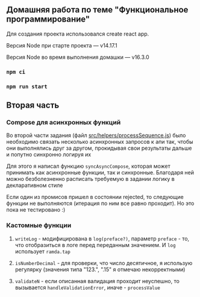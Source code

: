## Домашняя работа по теме "Функциональное программирование"

Для создания проекта использовался create react app.

Версия Node при старте проекта — v14.17.1

Версия Node во время выполнения домашки — v16.3.0

### `npm ci`

### `npm run start`

## Вторая часть

### Compose для асинхронных функций

Во второй части задания (файл [src/helpers/processSequence.js](https://github.com/Super-Cereal/Ramda/blob/main/src/helpers/processSequence.js)) было необходимо связать несколько асинхронных запросов к апи так, чтобы они выполнялись друг за другом, прокидывая свои результаты дальше и попутно синхронно логируя их

Для этого я написал функцию `syncAsyncCompose`, которая может принимать как асинхронные функции, так и синхронные. Благодаря ней можно безболезненно расписать требуемую в задании логику в декларативном стиле

Если один из промисов пришел в состоянии rejected, то следующие функции не выполняются (итерация по ним все равно проходит). Но это пока не тестировано :)

### Кастомные функции

1. `writeLog` - модифицирована в `log(preface?)`, параметр `preface` - то, что отобразиться в логе перед переданным значением. И `log` использует `ramda.tap`

2. `isNumberDecimal` - для проверки, что число десятичное, я использую регулярку (значения типа "123.", ".15" я отмечаю некорректными)

3. `validateN` - если описанная валидация проходит неуспешно, то вызывается `handleValidationError`, иначе - `processValue`
